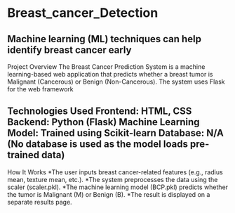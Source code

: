 # Breast_cancer_Detection
Machine learning (ML) techniques can help identify breast cancer early
--------------------------------------------------------------------------------------
Project Overview
The Breast Cancer Prediction System is a machine learning-based web application that predicts whether a breast tumor is Malignant (Cancerous) or Benign (Non-Cancerous). The system uses Flask for the web framework

Technologies Used
Frontend: HTML, CSS
Backend: Python (Flask)
Machine Learning Model: Trained using Scikit-learn
Database: N/A (No database is used as the model loads pre-trained data)
--------------------------------------------------------------------------------------

How It Works
*The user inputs breast cancer-related features (e.g., radius mean, texture mean, etc.).
*The system preprocesses the data using the scaler (scaler.pkl).
*The machine learning model (BCP.pkl) predicts whether the tumor is Malignant (M) or Benign (B).
*The result is displayed on a separate results page.
